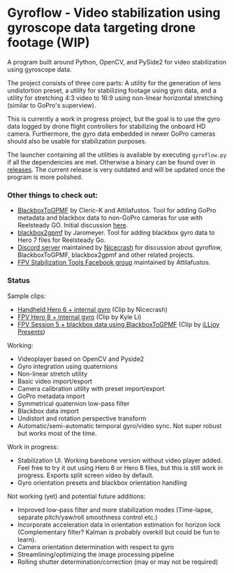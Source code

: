 # Gyroflow - Video stabilization using gyroscope data targeting drone footage (WIP)

A program built around Python, OpenCV, and PySide2 for video stabilization using gyroscope data.

The project consists of three core parts: A utility for the generation of lens undistortion preset, a utility for stabilizing footage using gyro data, and a utility for stretching 4:3 video to 16:9 using non-linear horizontal stretching (similar to GoPro's superview).

This is currently a work in progress project, but the goal is to use the gyro data logged by drone flight controllers for stabilizing the onboard HD camera. Furthermore, the gyro data embedded in newer GoPro cameras should also be usable for stabilization purposes.

The launcher containing all the utilities is available by executing `gyroflow.py` if all the dependencies are met. Otherwise a binary can be found over in [releases](https://github.com/ElvinC/gyroflow/releases). The current release is very outdated and will be updated once the program is more polished.

### Other things to check out:
* [BlackboxToGPMF](https://github.com/Cleric-K/BlackboxToGPMF/tree/gui) by Cleric-K and Attilafustos. Tool for adding GoPro metadata and blackbox data to non-GoPro cameras for use with Reelsteady GO. Initial discussion [here](https://github.com/ElvinC/gyroflow/issues/1).
* [blackbox2gpmf](https://github.com/jaromeyer/blackbox2gpmf) by Jaromeyer. Tool for adding blackbox gyro data to Hero 7 files for Reelsteady Go.
* [Discord server](https://discord.gg/Rs4GBPm) maintained by [Nicecrash](https://www.youtube.com/channel/UCl3M972T7GbxnEucYHzZ05g) for discussion about gyroflow, BlackboxToGPMF, blackbox2gpmf and other related projects.
* [FPV Stabilization Tools Facebook group](https://www.facebook.com/groups/fpvtools) maintained by Attilafustos.



### Status

Sample clips:
* [Handheld Hero 6 + internal gyro](https://youtu.be/ZhVVRnuuMFc) (Clip by Nicecrash)
* [FPV Hero 8 + internal gyro](https://youtu.be/MUwERfNBK6U) (Clip by Kyle Li)
* [FPV Session 5 + blackbox data using BlackboxToGPMF](https://youtu.be/5PkTHkl2GsI) (Clip by [iLLjoy Presents](https://www.youtube.com/channel/UCaIqfSaXAFSGEdW1PNbrIjA))

Working:
* Videoplayer based on OpenCV and Pyside2
* Gyro integration using quaternions
* Non-linear stretch utility
* Basic video import/export
* Camera calibration utility with preset import/export
* GoPro metadata import
* Symmetrical quaternion low-pass filter
* Blackbox data import
* Undistort and rotation perspective transform
* Automatic/semi-automatic temporal gyro/video sync. Not super robust but works most of the time.


Work in progress:

* Stabilization UI. Working barebone version without video player added. Feel free to try it out using Hero 6 or Hero 8 files, but this is still work in progress. Exports split screen video by default.
* Gyro orientation presets and blackbox orientation handling

Not working (yet) and potential future additions:
* Improved low-pass filter and more stabilization modes (Time-lapse, separate pitch/yaw/roll smoothness control etc.)
* Incorporate acceleration data in orientation estimation for horizon lock (Complementary filter? Kalman is probably overkill but could be fun to learn).
* Camera orientation determination with respect to gyro
* Streamlining/optimizing the image processing pipeline
* Rolling shutter determination/correction (may or may not be required)
